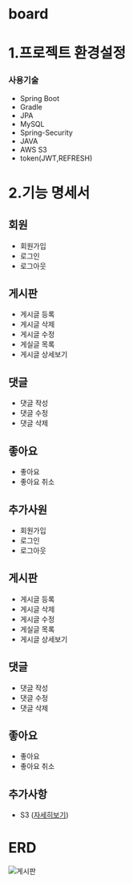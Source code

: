 # board

# 1.프로젝트 환경설정

### 사용기술

* Spring Boot
* Gradle
* JPA
* MySQL
* Spring-Security
* JAVA
* AWS S3
* token(JWT,REFRESH)

# 2.기능 명세서

## 회원
* 회원가입
* 로그인
* 로그아웃

## 게시판
* 게시글 등록
* 게시글 삭제
* 게시글 수정
* 게실글 목록
* 게시글 상세보기

## 댓글
* 댓글 작성
* 댓글 수정
* 댓글 삭제

## 좋아요
* 좋아요
* 좋아요 취소

## 추가사원
* 회원가입
* 로그인
* 로그아웃

## 게시판
* 게시글 등록
* 게시글 삭제
* 게시글 수정
* 게실글 목록
* 게시글 상세보기

## 댓글
* 댓글 작성
* 댓글 수정
* 댓글 삭제

## 좋아요
* 좋아요
* 좋아요 취소

## 추가사항
* S3 ([자세히보기](https://boudle.tistory.com/12))


# ERD
![게시판](https://github.com/user-attachments/assets/be9ca161-be67-4d6e-bee1-70529cd0e03e)
